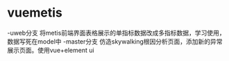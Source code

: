 # vuemetis

-uweb分支 将metis前端界面表格展示的单指标数据改成多指标数据，学习使用，数据写死在model中
-master分支 仿造skywalking根因分析页面，添加新的异常展示页面。使用vue+element ui

